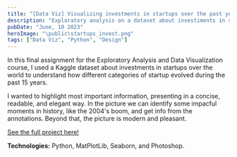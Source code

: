 ```yaml
---
title: "[Data Viz] Visualizing investments in startups over the past years [2000-2014]"
description: "Exploratory analysis on a dataset about investiments in startups from 2000 to 2014."
pubDate: "June, 10 2023"
heroImage: "\public\startups_invest.png"
tags: ["Data Viz", "Python", "Design"]
---
```


In this final assignment for the Exploratory Analysis and Data Visualization course, I used a Kaggle dataset about investments in startups over the world to understand how different categories of startup evolved during the past 15 years.

I wanted to highlight most important information, presenting in a concise, readable, and elegant way. In the picture we can identify some impacful moments in history, like the 2004's boom, and get info from the annotations. Beyond that, the picture is modern and pleasant.

[See the full project here!](https://drive.google.com/drive/folders/1rKeZ9Yla4jvf6IJEz1EvsvxWYWhk51Lf)

<b>Technologies:</b> Python, MatPlotLib, Seaborn, and Photoshop.
